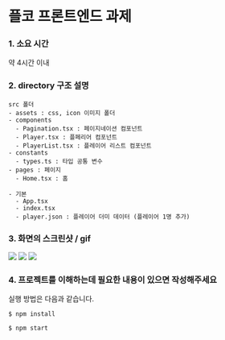 # 플코 프론트엔드 과제

### 1. 소요 시간
  약 4시간 이내


### 2. directory 구조 설명
    src 폴더
    - assets : css, icon 이미지 폴더
    - components
      - Pagination.tsx : 페이지네이션 컴포넌트
      - Player.tsx : 플페리어 컴포넌트
      - PlayerList.tsx : 플레이어 리스트 컴포넌트
    - constants
      - types.ts : 타입 공통 변수
    - pages : 페이지
      - Home.tsx : 홈

    - 기본
      - App.tsx
      - index.tsx
      - player.json : 플레이어 더미 데이터 (플레이어 1명 추가)

### 3. 화면의 스크린샷 / gif

![](https://user-images.githubusercontent.com/39204012/206739958-48b784e1-a60e-469f-8276-05b42bb74ce0.png)
![](https://user-images.githubusercontent.com/39204012/206739973-9e55ea6a-128b-4406-b532-3af1bca572ad.png)
![](https://user-images.githubusercontent.com/39204012/206739980-56b668b6-4d1b-467b-a1ac-1949e792d051.png)


### 4. 프로젝트를 이해하는데 필요한 내용이 있으면 작성해주세요

실행 방법은 다음과 같습니다.

```
$ npm install

$ npm start
```